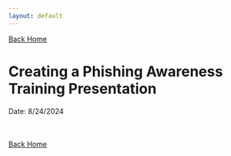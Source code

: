```yaml
---
layout: default
---
```


[Back Home](./index.md)

# Creating a Phishing Awareness Training Presentation

Date: 8/24/2024



<br/><br/>
[Back Home](./index.md)

